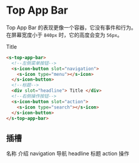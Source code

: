 # Top App Bar

Top App Bar 的表现更像一个容器，它没有事件和行为。   
在屏幕宽度小于 `840px` 时，它的高度会变为 `56px`。

<section>
  <s-top-app-bar>
    <s-icon-button slot="navigation">
      <s-icon type="menu"></s-icon>
    </s-icon-button>
    <div slot="headline"> Title </div>
    <s-icon-button slot="action">
      <s-icon type="search"></s-icon>
    </s-icon-button>
  </s-top-app-bar>
</section>

```html
<s-top-app-bar>
  <!--左侧菜单按钮-->
  <s-icon-button slot="navigation">
    <s-icon type="menu"></s-icon>
  </s-icon-button>
  <!--标题-->
  <div slot="headline"> Title </div>
  <!--右侧操作按钮-->
  <s-icon-button slot="action">
    <s-icon type="search"></s-icon>
  </s-icon-button>
</s-top-app-bar>
```

## 插槽
<s-table>
  <s-thead>
    <s-tr>
      <s-th>名称</s-th>
      <s-th>介绍</s-th>
    </s-tr>
  </s-thead>
  <s-tbody>
    <s-tr>
      <s-td>navigation</s-td>
      <s-td>导航</s-td>
    </s-tr>
    <s-tr>
      <s-td>headline</s-td>
      <s-td>标题</s-td>
    </s-tr>
    <s-tr>
      <s-td>action</s-td>
      <s-td>操作</s-td>
    </s-tr>
  </s-tbody>
</s-table>